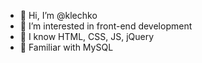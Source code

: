 - 👋 Hi, I’m @klechko
- 👀 I’m interested in front-end development
- 👀 I know HTML, CSS, JS, jQuery
- 👀 Familiar with MySQL
<!--- - 🌱 I’m currently learning React--->

<!---
klechko/klechko is a ✨ special ✨ repository because its `README.md` (this file) appears on your GitHub profile.
You can click the Preview link to take a look at your changes.
--->
